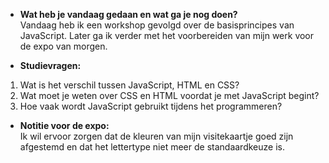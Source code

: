 - **Wat heb je vandaag gedaan en wat ga je nog doen?**  
Vandaag heb ik een workshop gevolgd over de basisprincipes van JavaScript. Later ga ik verder met het voorbereiden van mijn werk voor de expo van morgen.  

- **Studievragen:**  
1. Wat is het verschil tussen JavaScript, HTML en CSS?  
1. Wat moet je weten over CSS en HTML voordat je met JavaScript begint?  
1. Hoe vaak wordt JavaScript gebruikt tijdens het programmeren?  

- **Notitie voor de expo:**  
Ik wil ervoor zorgen dat de kleuren van mijn visitekaartje goed zijn afgestemd en dat het lettertype niet meer de standaardkeuze is.